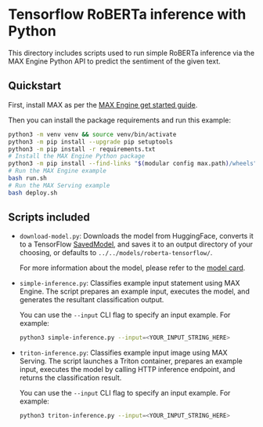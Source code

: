 # Tensorflow RoBERTa inference with Python

This directory includes scripts used to run simple RoBERTa inference via the
MAX Engine Python API to predict the sentiment of the given text.

## Quickstart

First, install MAX as per the [MAX Engine get started
guide](https://docs.modular.com/engine/get-started/).

Then you can install the package requirements and run this example:

```sh
python3 -m venv venv && source venv/bin/activate
python3 -m pip install --upgrade pip setuptools
python3 -m pip install -r requirements.txt
# Install the MAX Engine Python package
python3 -m pip install --find-links "$(modular config max.path)/wheels" max-engine
# Run the MAX Engine example
bash run.sh
# Run the MAX Serving example
bash deploy.sh
```

## Scripts included

- `download-model.py`: Downloads the model from HuggingFace, converts it to a
TensorFlow [SavedModel](https://www.tensorflow.org/guide/saved_model), and
saves it to an output directory of your choosing, or defaults to
`../../models/roberta-tensorflow/`.

    For more information about the model, please refer to the
    [model card](https://huggingface.co/microsoft/RoBERTa).

- `simple-inference.py`: Classifies example input statement using MAX
Engine. The script prepares an example input, executes the model, and generates
the resultant classification output.

    You can use the `--input` CLI flag to specify an input example.
    For example:

    ```sh
    python3 simple-inference.py --input=<YOUR_INPUT_STRING_HERE>
    ```

- `triton-inference.py`: Classifies example input image using MAX Serving.
The script launches a Triton container, prepares an example input, executes the
model by calling HTTP inference endpoint, and returns the classification
result.

    You can use the `--input` CLI flag to specify an input example.
    For example:

    ```sh
    python3 triton-inference.py --input=<YOUR_INPUT_STRING_HERE>
    ```

